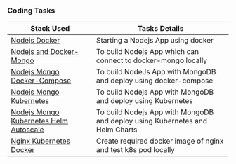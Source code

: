 ### Coding Tasks

Stack Used | Tasks Details | 
---    | --- | 
[Nodejs Docker](task-001-nodejs-docker-app) | Starting a Nodejs App using docker |
[Nodejs and Docker-Mongo](task-002-nodejs-mongo-docker)  | To build Nodejs App which can connect to docker-mongo locally |
[Nodejs Mongo Docker-Compose](task-003-nodejs-mongo-docker-compose)  | To build NodeJs App with MongoDB and deploy using docker-compose
[Nodejs Mongo Kubernetes](task-004-nodejs-mongo-k8s) | To build Nodejs App with MongoDB and deploy using Kubernetes
[Nodejs Mongo Kubernetes Helm Autoscale](task-005-nodejs-mongo-k8s-helm-scale) | To build Nodejs App with MongoDB and deploy using Kubernetes and Helm Charts | 
[Nginx Kubernetes Docker](task-006-nginx-docker) | Create required docker image of nginx and test k8s pod locally |
